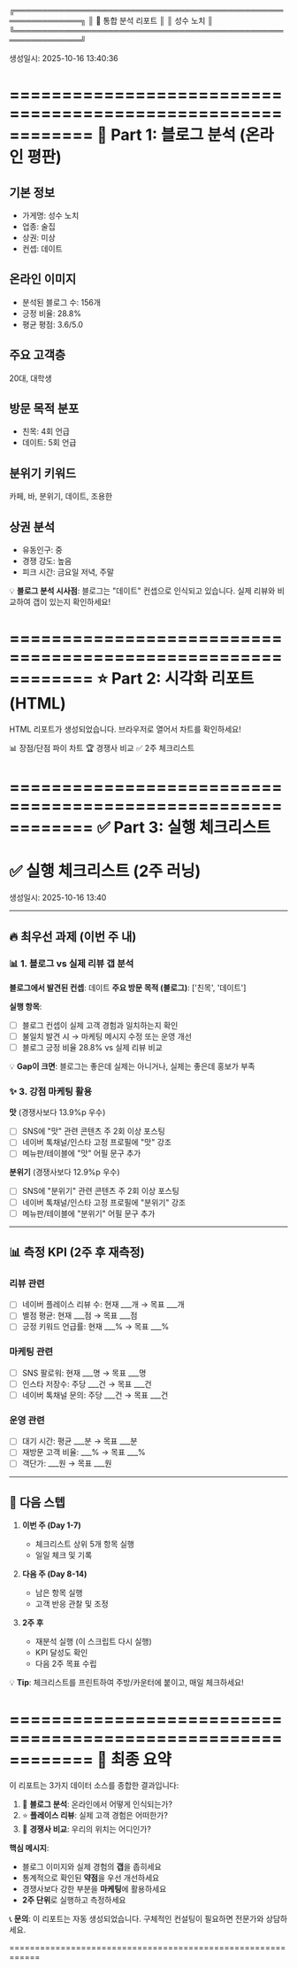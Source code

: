 
╔══════════════════════════════════════════════════════════════╗
║                  🏪 통합 분석 리포트                         ║
║                  성수 노치                                ║
╚══════════════════════════════════════════════════════════════╝

생성일시: 2025-10-16 13:40:36


============================================================
📱 Part 1: 블로그 분석 (온라인 평판)
============================================================

## 기본 정보
- 가게명: 성수 노치
- 업종: 술집
- 상권: 미상
- 컨셉: 데이트

## 온라인 이미지
- 분석된 블로그 수: 156개
- 긍정 비율: 28.8%
- 평균 평점: 3.6/5.0

## 주요 고객층
20대, 대학생

## 방문 목적 분포
- 친목: 4회 언급
- 데이트: 5회 언급

## 분위기 키워드
카페, 바, 분위기, 데이트, 조용한

## 상권 분석
- 유동인구: 중
- 경쟁 강도: 높음
- 피크 시간: 금요일 저녁, 주말

💡 **블로그 분석 시사점**:
블로그는 "데이트" 컨셉으로 인식되고 있습니다.
실제 리뷰와 비교하여 갭이 있는지 확인하세요!


============================================================
⭐ Part 2: 시각화 리포트 (HTML)
============================================================

HTML 리포트가 생성되었습니다.
브라우저로 열어서 차트를 확인하세요!

📊 장점/단점 파이 차트
🏆 경쟁사 비교
✅ 2주 체크리스트


============================================================
✅ Part 3: 실행 체크리스트
============================================================


# ✅ 실행 체크리스트 (2주 러닝)

생성일시: 2025-10-16 13:40

---

## 🔥 최우선 과제 (이번 주 내)

### 📊 1. 블로그 vs 실제 리뷰 갭 분석

**블로그에서 발견된 컨셉**: 데이트
**주요 방문 목적 (블로그)**: ['친목', '데이트']

**실행 항목**:
- [ ] 블로그 컨셉이 실제 고객 경험과 일치하는지 확인
- [ ] 불일치 발견 시 → 마케팅 메시지 수정 또는 운영 개선
- [ ] 블로그 긍정 비율 28.8% vs 실제 리뷰 비교

💡 **Gap이 크면**: 블로그는 좋은데 실제는 아니거나, 실제는 좋은데 홍보가 부족

### ✨ 3. 강점 마케팅 활용

**맛** (경쟁사보다 13.9%p 우수)
- [ ] SNS에 "맛" 관련 콘텐츠 주 2회 이상 포스팅
- [ ] 네이버 톡채널/인스타 고정 프로필에 "맛" 강조
- [ ] 메뉴판/테이블에 "맛" 어필 문구 추가

**분위기** (경쟁사보다 12.9%p 우수)
- [ ] SNS에 "분위기" 관련 콘텐츠 주 2회 이상 포스팅
- [ ] 네이버 톡채널/인스타 고정 프로필에 "분위기" 강조
- [ ] 메뉴판/테이블에 "분위기" 어필 문구 추가

---

## 📊 측정 KPI (2주 후 재측정)

### 리뷰 관련
- [ ] 네이버 플레이스 리뷰 수: 현재 ___개 → 목표 ___개
- [ ] 별점 평균: 현재 ___점 → 목표 ___점
- [ ] 긍정 키워드 언급률: 현재 ___% → 목표 ___%

### 마케팅 관련
- [ ] SNS 팔로워: 현재 ___명 → 목표 ___명
- [ ] 인스타 저장수: 주당 ___건 → 목표 ___건
- [ ] 네이버 톡채널 문의: 주당 ___건 → 목표 ___건

### 운영 관련
- [ ] 대기 시간: 평균 ___분 → 목표 ___분
- [ ] 재방문 고객 비율: ___% → 목표 ___%
- [ ] 객단가: ___원 → 목표 ___원

---

## 🎯 다음 스텝

1. **이번 주 (Day 1-7)**
   - 체크리스트 상위 5개 항목 실행
   - 일일 체크 및 기록

2. **다음 주 (Day 8-14)**
   - 남은 항목 실행
   - 고객 반응 관찰 및 조정

3. **2주 후**
   - 재분석 실행 (이 스크립트 다시 실행)
   - KPI 달성도 확인
   - 다음 2주 목표 수립

💡 **Tip**: 체크리스트를 프린트하여 주방/카운터에 붙이고, 매일 체크하세요!



============================================================
🎯 최종 요약
============================================================

이 리포트는 3가지 데이터 소스를 종합한 결과입니다:
1. 📱 **블로그 분석**: 온라인에서 어떻게 인식되는가?
2. ⭐ **플레이스 리뷰**: 실제 고객 경험은 어떠한가?
3. 🏪 **경쟁사 비교**: 우리의 위치는 어디인가?

**핵심 메시지**:
- 블로그 이미지와 실제 경험의 **갭**을 좁히세요
- 통계적으로 확인된 **약점**을 우선 개선하세요
- 경쟁사보다 강한 부분을 **마케팅**에 활용하세요
- **2주 단위**로 실행하고 측정하세요

📞 **문의**: 이 리포트는 자동 생성되었습니다. 
           구체적인 컨설팅이 필요하면 전문가와 상담하세요.

============================================================
